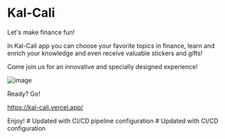 # Kal-Cali

Let's make finance fun! 

In Kal-Cali app you can choose your favorite topics in finance, learn and enrich your knowledge and even receive valuable stickers and gifts!

Come join us for an innovative and specially designed experience!

![image](https://github.com/user-attachments/assets/d9890060-899e-4c65-9b07-c0440118df08)


Ready? Go!

https://kal-cali.vercel.app/

Enjoy!
#   U p d a t e d   w i t h   C I / C D   p i p e l i n e   c o n f i g u r a t i o n  
 #   U p d a t e d   w i t h   C I / C D   c o n f i g u r a t i o n  
    
                    
    
 